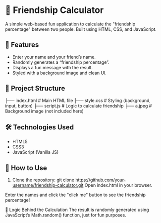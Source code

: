 # 💖 Friendship Calculator

A simple web-based fun application to calculate the "friendship percentage" between two people. Built using HTML, CSS, and JavaScript. 

## 🧩 Features  
        
- Enter your name and your friend’s name.   
- Randomly generates a “friendship percentage”.    
- Displays a fun message with the result.  
- Styled with a background image and clean UI.  
  
## 📂 Project Structure
  
├── index.html # Main HTML file
├── style.css # Styling (background, input, button)
├── script.js # Logic to calculate friendship
├── a.jpeg # Background image (not included here)

## 🛠 Technologies Used 

- HTML5
- CSS3
- JavaScript (Vanilla JS)

## 📝 How to Use

1. Clone the repository:
   git clone https://github.com/your-username/friendship-calculator.git
Open index.html in your browser.

Enter the names and click the "click me" button to see the friendship percentage!

🧠 Logic Behind the Calculation
The result is randomly generated using JavaScript’s Math.random() function, just for fun purposes.
